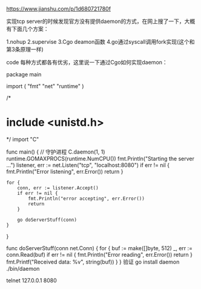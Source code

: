 https://www.jianshu.com/p/1d680721780f

实现tcp server的时候发现官方没有提供daemon的方式，在网上搜了一下，大概有下面几个方案：

1.nohup 2.supervise 3.Cgo deamon函数 4.go通过syscall调用fork实现(这个和第3条原理一样)

code 每种方式都各有优劣，这里说一下通过Cgo如何实现daemon：

package main

import (
"fmt"
"net"
"runtime"
)

/*

# include <unistd.h>

*/ import "C"

func main() { // 守护进程 C.daemon(1, 1)
runtime.GOMAXPROCS(runtime.NumCPU())
fmt.Println("Starting the server ...")
listener, err := net.Listen("tcp", "localhost:8080")
if err != nil { fmt.Println("Error listening", err.Error())
return }

    for {
        conn, err := listener.Accept()
        if err != nil {
            fmt.Println("error accepting", err.Error())
            return
        }

        go doServerStuff(conn)
    }

}

func doServerStuff(conn net.Conn) { for { buf := make([]byte, 512)
_, err := conn.Read(buf)
if err != nil { fmt.Println("Error reading", err.Error())
return } fmt.Printf("Received data: %v", string(buf))
} } 验证 go install daemon ./bin/daemon

telnet 127.0.0.1 8080

